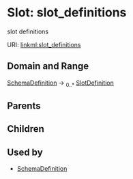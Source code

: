 
# Slot: slot_definitions


slot definitions

URI: [linkml:slot_definitions](https://w3id.org/linkml/slot_definitions)


## Domain and Range

[SchemaDefinition](SchemaDefinition.md) ->  <sub>0..*</sub>
 [SlotDefinition](SlotDefinition.md)

## Parents


## Children


## Used by

 * [SchemaDefinition](SchemaDefinition.md)
